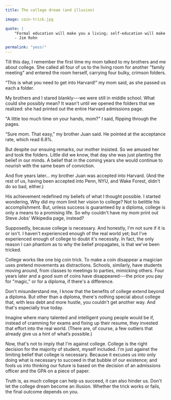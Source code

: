 ```yaml
---
title: The college dream (and illusion)

image: coin-trick.jpg

quote: |
    "Formal education will make you a living; self-education will make you a fortune."
    - Jim Rohn

permalink: "yess!"
---
```


Till this day, I remember the first time my mom talked to my brothers and me about college. She called all four of us to the living room for another "family meeting" and entered the room herself, carrying four bulky, crimson folders.

“This is what you need to get into Harvard!” my mom said, as she passed us each a folder.

My brothers and I stared blankly---we were still in middle school. What could she possibly mean? It wasn't until we opened the folders that we realized: she had printed out the entire Harvard admissions page.

"A little too much time on your hands, mom?" I said, flipping through the pages.

“Sure mom. That easy," my brother Juan said. He pointed at the acceptance rate, which read 6.8%.

But despite our ensuing remarks, our mother insisted. So we amused her and took the folders. Little did we know, that day she was just planting the belief in our minds. A belief that in the coming years she would continue to nourish with the same beam of conviction.

And five years later... my brother Juan was accepted into Harvard. (And the rest of us, having been accepted into Penn, NYU, and Wake Forest, didn't do so bad, either.)

His achievement redefined my beliefs of what I thought possible. I started wondering, Why did my mom limit her vision to college? Not to belittle his accomplishment. But, unless success is guaranteed by a diploma, college is only a means to a promising life. So why couldn't have my mom print out Steve Jobs’ Wikipedia page, instead?

Supposedly, because college is necessary. And honestly, I'm not sure if it is or isn't. I haven't experienced enough of the real world yet; but I've experienced enough of college to doubt it's necessity. In fact, the only reason I can phantom as to why the belief propagates, is that we've been tricked.

College works like one big coin trick. To make a coin disappear a magician uses pretend movements as distractions. Schools, similarly, have students moving around, from classes to meetings to parties, mimicking others. Four years later and a good sum of coins have disappeared---the price you pay for "magic," or for a diploma, if there's a difference.

Don't misunderstand me, I know that the benefits of college extend beyond a diploma. But other than a diploma, there's nothing special about college that, with less debt and more hustle, you couldn't get another way. And that's especially true today.

Imagine where many talented and intelligent young people would be if, instead of cramming for exams and fixing up their resume, they invested that effort into the real world. (There are, of course, a few outliers that already give us a hint of what’s possible.)

Now, that's not to imply that I'm against college. College is the right decision for the majority of student, myself included. I'm just against the limiting belief that college is necessary. Because it excuses us into only doing what is necessary to succeed in that bubble of our existence; and fools us into thinking our future is based on the decision of an admissions officer and the GPA on a piece of paper.

Truth is, as much college can help us succeed, it can also hinder us. Don't let the college dream become an illusion. Whether the trick works or fails, the final outcome depends on you.
